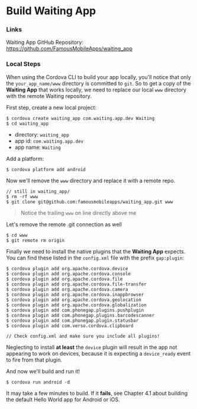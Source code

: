 # Build Waiting App


### Links

Waiting App GitHub Repository:  https://github.com/FamousMobileApps/waiting_app

### Local Steps

When using the Cordova CLI to build your app locally, you'll notice that only the `your_app_name/www` directory is committed to `git`. So to get a copy of the __Waiting App__ that works locally, we need to replace our local `www` directory with the remote Waiting repository.

First step, create a new local project:

    $ cordova create waiting_app com.waiting.app.dev Waiting
    $ cd waiting_app

- directory: `waiting_app`
- app id: `com.waiting.app.dev`
- app name: `Waiting`

Add a platform:

    $ cordova platform add android

Now we'll remove the `www` directory and replace it with a remote repo.

    // still in waiting_app/
    $ rm -rf www
    $ git clone git@github.com:famousmobileapps/waiting_app.git www

> Notice the trailing `www` on line directly above me

Let's remove the remote .git connection as well

    $ cd www
    $ git remote rm origin

Finally we need to install the native plugins that the __Waiting App__ expects. You can find these listed in the `config.xml` file with the prefix `gap:plugin`:

    $ cordova plugin add org.apache.cordova.device
    $ cordova plugin add org.apache.cordova.console
    $ cordova plugin add org.apache.cordova.file
    $ cordova plugin add org.apache.cordova.file-transfer
    $ cordova plugin add org.apache.cordova.camera
    $ cordova plugin add org.apache.cordova.inappbrowser
    $ cordova plugin add org.apache.cordova.geolocation
    $ cordova plugin add org.apache.cordova.globalization
    $ cordova plugin add com.phonegap.plugins.pushplugin
    $ cordova plugin add com.phonegap.plugins.barcodescanner
    $ cordova plugin add com.phonegap.plugin.statusbar
    $ cordova plugin add com.verso.cordova.clipboard
    
    // Check config.xml and make sure you include all plugins! 
    

Neglecting to install __at least__ the `device` plugin will result in the app not appearing to work on devices, because it is expecting a `device_ready` event to fire from that plugin.

And now we'll build and run it!

    $ cordova run android -d

It may take a few minutes to build. If it __fails__, see Chapter 4.1 about building the default Hello World app for Android or iOS.


